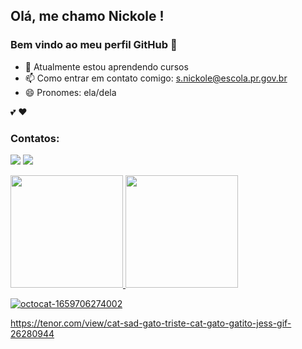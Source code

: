 ## Olá, me chamo Nickole ! 
### Bem vindo ao meu perfil GitHub 👋
- 🌱 Atualmente estou aprendendo cursos 
- 📫 Como entrar em contato comigo: s.nickole@escola.pr.gov.br
- 😄 Pronomes: ela/dela


💕 ❤️

### Contatos:

<div>

<a href="https://instagram.com/kolesvvz" target="_blank"><img src="https://img.shields.io/badge/-Instagram-%23E4405F?style=for-the-badge&logo=instagram&logoColor=white" target="_blank"></a>
<a href="https://www.twitch.tv/freyagoddess00" target="_blank"><img src="https://img.shields.io/badge/Twitch-9146FF?style=for-the-badge&logo=twitch&logoColor=white" target="_blank"></a> 
</div>

<div>
<a href="https://github.com/nksilva">
<img height="180em" src="https://github-readme-stats.vercel.app/api/top-langs/?username=nksilva&layout=compact&langs_count=7&theme=jolly"/>
<img height="180em" src="https://github-readme-stats.vercel.app/api?username=nksilva&show_icons=true&theme=outrun&include_all_commits=true&count_private=true"/>
</div>

![octocat-1659706274002](https://user-images.githubusercontent.com/105717432/183087864-a21d903e-caa7-474c-9f2d-6980130e45f0.png)

<div

https://tenor.com/view/cat-sad-gato-triste-cat-gato-gatito-jess-gif-26280944

</div>
